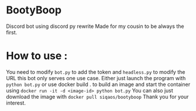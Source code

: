 # BootyBoop
Discord bot using discord py rewrite
Made for my cousin to be always the first.
# How to use :
You need to modify `bot.py` to add the token and `headless.py` to modify the URL
this bot only serves one use case.
Either just launch the program with `python bot.py`
or use docker build . to build an image and start the container using `docker run -it -d <image-id> python bot.py`
You can also just download the image with `docker pull siqaos/bootyboop`
Thank you for your interest.
